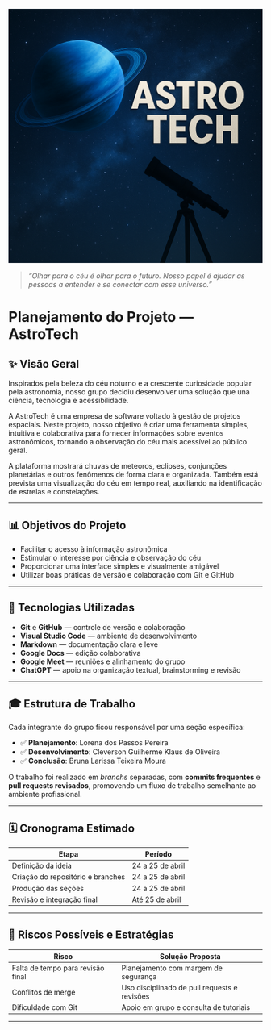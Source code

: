 ![Capa do Projeto AstroTech](./capa-astrotech.png)

> _“Olhar para o céu é olhar para o futuro. Nosso papel é ajudar as pessoas a entender e se conectar com esse universo.”_

# Planejamento do Projeto — AstroTech

## ✨ Visão Geral

Inspirados pela beleza do céu noturno e a crescente curiosidade popular pela astronomia, nosso grupo decidiu desenvolver uma solução que una ciência, tecnologia e acessibilidade.

A AstroTech é uma empresa de software voltado à gestão de projetos espaciais. Neste projeto, nosso objetivo é criar uma ferramenta simples, intuitiva e colaborativa para fornecer informações sobre eventos astronômicos, tornando a observação do céu mais acessível ao público geral.

A plataforma mostrará chuvas de meteoros, eclipses, conjunções planetárias e outros fenômenos de forma clara e organizada. Também está prevista uma visualização do céu em tempo real, auxiliando na identificação de estrelas e constelações.

---

## 📊 Objetivos do Projeto

- Facilitar o acesso à informação astronômica  
- Estimular o interesse por ciência e observação do céu  
- Proporcionar uma interface simples e visualmente amigável  
- Utilizar boas práticas de versão e colaboração com Git e GitHub  

---

## 🚀 Tecnologias Utilizadas

- **Git** e **GitHub** — controle de versão e colaboração  
- **Visual Studio Code** — ambiente de desenvolvimento  
- **Markdown** — documentação clara e leve  
- **Google Docs** — edição colaborativa  
- **Google Meet** — reuniões e alinhamento do grupo  
- **ChatGPT** — apoio na organização textual, brainstorming e revisão  

---

## 🎓 Estrutura de Trabalho

Cada integrante do grupo ficou responsável por uma seção específica:

- ✅ **Planejamento**: Lorena dos Passos Pereira  
- ✅ **Desenvolvimento**: Cleverson Guilherme Klaus de Oliveira  
- ✅ **Conclusão**: Bruna Larissa Teixeira Moura  

O trabalho foi realizado em _branchs_ separadas, com **commits frequentes** e **pull requests revisados**, promovendo um fluxo de trabalho semelhante ao ambiente profissional.

---

## 🗓️ Cronograma Estimado

| Etapa                             | Período              |
|----------------------------------|-----------------------|
| Definição da ideia               | 24 a 25 de abril     |
| Criação do repositório e branches| 24 a 25 de abril     |
| Produção das seções              | 24 a 25 de abril     |
| Revisão e integração final       | Até 25 de abril      |

---

## 🤞 Riscos Possíveis e Estratégias

| Risco                             | Solução Proposta                          |
|----------------------------------|--------------------------------------------|
| Falta de tempo para revisão final| Planejamento com margem de segurança       |
| Conflitos de merge               | Uso disciplinado de pull requests e revisões|
| Dificuldade com Git              | Apoio em grupo e consulta de tutoriais     |

---


